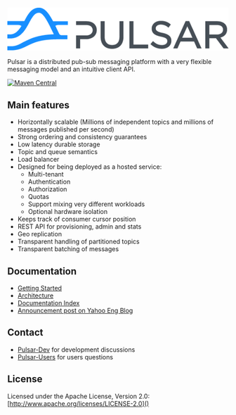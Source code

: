 ![logo](docs/img/pulsar.png)

Pulsar is a distributed pub-sub messaging platform with a very
flexible messaging model and an intuitive client API.

[![Maven Central](https://maven-badges.herokuapp.com/maven-central/org.apache.pulsar/pulsar/badge.svg)](https://maven-badges.herokuapp.com/maven-central/org.apache.pulsar/pulsar)


## Main features
* Horizontally scalable (Millions of independent topics and millions
  of messages published per second)
* Strong ordering and consistency guarantees
* Low latency durable storage
* Topic and queue semantics
* Load balancer
* Designed for being deployed as a hosted service:
  * Multi-tenant
  * Authentication
  * Authorization
  * Quotas
  * Support mixing very different workloads
  * Optional hardware isolation
* Keeps track of consumer cursor position
* REST API for provisioning, admin and stats
* Geo replication
* Transparent handling of partitioned topics
* Transparent batching of messages

## Documentation

* [Getting Started](docs/GettingStarted.md)
* [Architecture](docs/Architecture.md)
* [Documentation Index](docs/Documentation.md)
* [Announcement post on Yahoo Eng Blog](https://yahooeng.tumblr.com/post/150078336821/open-sourcing-pulsar-pub-sub-messaging-at-scale)

## Contact
* [Pulsar-Dev](https://groups.google.com/d/forum/pulsar-dev) for
  development discussions
* [Pulsar-Users](https://groups.google.com/d/forum/pulsar-users) for
  users questions

## License

Licensed under the Apache License, Version 2.0: [http://www.apache.org/licenses/LICENSE-2.0]()
